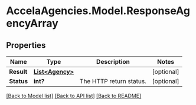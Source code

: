 # AccelaAgencies.Model.ResponseAgencyArray
## Properties

Name | Type | Description | Notes
------------ | ------------- | ------------- | -------------
**Result** | [**List&lt;Agency&gt;**](Agency.md) |  | [optional] 
**Status** | **int?** | The HTTP return status. | [optional] 

[[Back to Model list]](../README.md#documentation-for-models) [[Back to API list]](../README.md#documentation-for-api-endpoints) [[Back to README]](../README.md)

